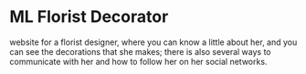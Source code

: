 # ML Florist Decorator

website for a florist designer, where you can know a little about her, and you can see the decorations that she makes; there is also several ways to communicate with her and how to follow her on her social networks. 

